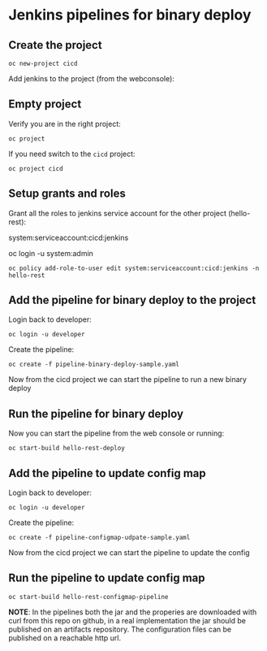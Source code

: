 # Jenkins pipelines for binary deploy

## Create the project

```
oc new-project cicd
```


Add jenkins to the project (from the webconsole):

## Empty project

Verify you are in the right project:

```
oc project
```

If you need switch to the ```cicd``` project:

```
oc project cicd
```

## Setup grants and roles

Grant all the roles to jenkins service account for the other project (hello-rest):

system:serviceaccount:cicd:jenkins

oc login -u system:admin 

```
oc policy add-role-to-user edit system:serviceaccount:cicd:jenkins -n hello-rest
```

## Add the pipeline for binary deploy to the project

Login back to developer:

```
oc login -u developer
```

Create the pipeline:

```
oc create -f pipeline-binary-deploy-sample.yaml 
```

Now from the cicd project we can start the pipeline to run a new binary deploy

## Run the pipeline for binary deploy

Now you can start the pipeline from the web console or running:

```
oc start-build hello-rest-deploy
```

## Add the pipeline to update config map

Login back to developer:

```
oc login -u developer
```

Create the pipeline:

```
oc create -f pipeline-configmap-udpate-sample.yaml
```

Now from the cicd project we can start the pipeline to update the config

## Run the pipeline to update config map

```
oc start-build hello-rest-configmap-pipeline
```

**NOTE**: In the pipelines both the jar and the properies are downloaded with curl from this repo on github, in a real implementation the jar should be published on an artifacts repository. The configuration files can be published on a reachable http url. 
